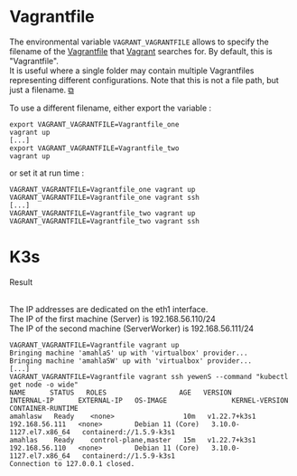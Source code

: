 # Vagrantfile
The environmental variable `VAGRANT_VAGRANTFILE` allows to specify the filename of the [Vagrantfile](https://www.vagrantup.com/docs/vagrantfile) that [Vagrant](https://learn.hashicorp.com/tutorials/vagrant/getting-started-index?in=vagrant/getting-started) searches for. By default, this is "Vagrantfile".<br/>
It is useful where a single folder may contain multiple Vagrantfiles representing different configurations. Note that this is not a file path, but just a filename. [⧉](https://www.vagrantup.com/docs/other/environmental-variables#vagrant_vagrantfile)

To use a different filename, either export the variable :
 ```shell
export VAGRANT_VAGRANTFILE=Vagrantfile_one
vagrant up
[...]
export VAGRANT_VAGRANTFILE=Vagrantfile_two
vagrant up
```
or set it at run time :
 ```shell
VAGRANT_VAGRANTFILE=Vagrantfile_one vagrant up
VAGRANT_VAGRANTFILE=Vagrantfile_one vagrant ssh
[...]
VAGRANT_VAGRANTFILE=Vagrantfile_two vagrant up
VAGRANT_VAGRANTFILE=Vagrantfile_two vagrant ssh
```

# K3s
<summary>Result</summary><br/>

The IP addresses are dedicated on the eth1 interface.<br/>
The IP of the first machine (Server) is 192.168.56.110/24<br/>
The IP of the second machine (ServerWorker) is 192.168.56.111/24

```shell
VAGRANT_VAGRANTFILE=Vagrantfile vagrant up
Bringing machine 'amahlaS' up with 'virtualbox' provider...
Bringing machine 'amahlaSW' up with 'virtualbox' provider...
[...]
VAGRANT_VAGRANTFILE=Vagrantfile vagrant ssh yewenS --command "kubectl get node -o wide"
NAME      STATUS   ROLES                  AGE   VERSION        INTERNAL-IP      EXTERNAL-IP   OS-IMAGE                KERNEL-VERSION           CONTAINER-RUNTIME
amahlasw   Ready    <none>                 10m   v1.22.7+k3s1   192.168.56.111   <none>        Debian 11 (Core)   3.10.0-1127.el7.x86_64   containerd://1.5.9-k3s1
amahlas    Ready    control-plane,master   15m   v1.22.7+k3s1   192.168.56.110   <none>        Debian 11 (Core)   3.10.0-1127.el7.x86_64   containerd://1.5.9-k3s1
Connection to 127.0.0.1 closed.
```

